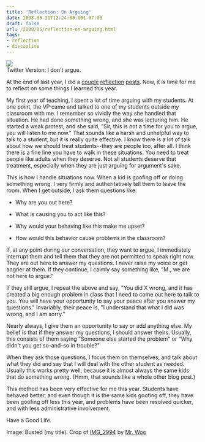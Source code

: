 ```yaml
---
title: 'Reflection: On Arguing'
date: 2008-05-21T12:24:00.001-07:00
draft: false
url: /2008/05/reflection-on-arguing.html
tags: 
- reflection
- discipline
---
```


[![](http://4.bp.blogspot.com/_wrorMsBZYW0/SDR-8YMEjHI/AAAAAAAAAlA/DMQm-DbBRW4/s400/busted.png)](http://4.bp.blogspot.com/_wrorMsBZYW0/SDR-8YMEjHI/AAAAAAAAAlA/DMQm-DbBRW4/s1600-h/busted.png)  
Twitter Version: I don't argue.  
  
At the end of last year, I did a [couple](http://mrjonesed.blogspot.com/2007/06/reflection-1-on-planning.html) [reflection](http://mrjonesed.blogspot.com/2007/06/reflection-2-on-relationships.html) [posts](http://mrjonesed.blogspot.com/2007/06/reflection-3-on-integrating-technology.html). Now, it is time for me to reflect on some things I learned this year.  
  
My first year of teaching, I spent a lot of time arguing with my students. At one point, the VP came and talked to one of my students outside my classroom with me. I remember so vividly the way she handled that situation. He had done something wrong, and she was lecturing him. He started a weak protest, and she said, "Sir, this is not a time for you to argue, you will listen to me now." That sounds like a harsh and unhelpful way to talk to a student, but it is really quite effective. I know there is a lot of talk about how we should treat students--they are people too, after all. I think there is a fine line you have to walk in these situations. You need to treat people like adults when they deserve. Not all students deserve that treatment, especially when they are just arguing for argument's sake.  
  
This is how I handle situations now. When a kid is goofing off or doing something wrong. I very firmly and authoritatively tell them to leave the room. When I get outside, I ask them questions like:  

*   Why are you out here?
*   What is causing you to act like this?  
    
*   Why would your behaving like this make me upset?  
    
*   How would this behavior cause problems in the classroom?  
    

If, at any point during our conversation, they want to argue, I immediately interrupt them and tell them that they are not permitted to speak right now. They are out here to answer my questions. I never raise my voice or get angrier at them. If they continue, I calmly say something like, "M., we are not here to argue."  
  
If they still argue, I repeat the above and say, "You did X wrong, and it has created a big enough problem in class that I need to come out here to talk to you. You will have your opportunity to say your peace after you answer my questions." Invariably, their peace is, "I understand that what I did was wrong, and I am sorry."  
  
Nearly always, I give them an opportunity to say or add anything else. My belief is that if they answer my questions, I should answer theirs. Usually, this consists of them saying "Someone else started the problem" or "Why didn't you get so-and-so in trouble?"  
  
When they ask those questions, I focus them on themselves, and talk about what they did and say that I will deal with the other student as needed. Usually this works pretty well, because it is almost always the same kids that do something wrong. (Hmm, that sounds like a whole other blog post.)  
  
This method has been very effective for me this year. Students have behaved better, and even though it is the same kids goofing off, they have been goofing off less this year, and problems have been resolved quicker, and with less administrative involvement.  
  
Have a Good Life.  
  
Image: Busted (my title). Crop of [IMG\_2994](http://www.flickr.com/photos/7310714@N06/2103023858/) by [Mr. Woo](http://www.flickr.com/photos/mckln/)